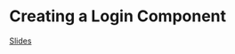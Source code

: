Creating a Login Component
==========================


[Slides](https://gitpitch.com/danielim/presentations/login?grs=github&t=black)

